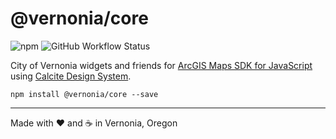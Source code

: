 # @vernonia/core

![npm](https://img.shields.io/npm/v/@vernonia/core?style=flat-square) ![GitHub Workflow Status](https://img.shields.io/github/actions/workflow/status/CityOfVernonia/core/node.js.yml?style=flat-square)

City of Vernonia widgets and friends for [ArcGIS Maps SDK for JavaScript](https://developers.arcgis.com/javascript/latest/) using [Calcite Design System](https://developers.arcgis.com/calcite-design-system/).

```shell
npm install @vernonia/core --save
```

***

Made with :heart: and :coffee: in Vernonia, Oregon
